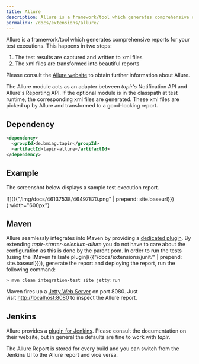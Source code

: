 ```yaml
---
title: Allure
description: Allure is a framework/tool which generates comprehensive reports for your test executions.
permalink: /docs/extensions/allure/
---
```


Allure is a framework/tool which generates comprehensive reports for
your test executions. This happens in two steps:

1.  The test results are captured and written to xml files
2.  The xml files are transformed into beautiful reports

Please consult the [Allure website](http://allure.qatools.ru/) to obtain
further information about Allure.

The Allure module acts as an adapter between <i>tapir's</i> Notification API
and Allure's Reporting API. If the optional module is in the classpath
at test runtime, the corresponding xml files are generated. These xml
files are picked up by Allure and transformed to a good-looking report.

## Dependency

``` xml
<dependency>
  <groupId>de.bmiag.tapir</groupId>
  <artifactId>tapir-allure</artifactId>
</dependency>
```

## Example

The screenshot below displays a sample test execution report.

![]({{"/img/docs/46137538/46497870.png" | prepend: site.baseurl}}){:width="600px"}

## Maven

Allure seamlessly integrates into Maven by providing a [dedicated
plugin](http://wiki.qatools.ru/display/AL/Allure+Maven+Plugin). By
extending *tapir-starter-selenium-allure* you do not have to care about
the configuration as this is done by the parent pom. In order to run the
tests (using the [Maven failsafe plugin]({{"/docs/extensions/junit/" | prepend: site.baseurl}})), generate the report
and deploying the report, run the following command:

``` text
> mvn clean integration-test site jetty:run
```

Maven fires up a [Jetty Web Server](http://www.eclipse.org/jetty/) on
port 8080. Just visit <http://localhost:8080> to inspect the Allure
report.

## Jenkins

Allure provides a [plugin for Jenkins](https://plugins.jenkins.io/allure-jenkins-plugin).
Please consult the documentation on their website, but in general the
defaults are fine to work with <i>tapir</i>. 

The Allure Report is stored for every build and you can switch from the
Jenkins UI to the Allure report and vice versa.
